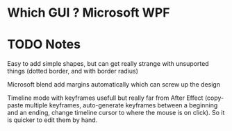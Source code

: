 # Which GUI ? Microsoft WPF

# TODO Notes

Easy to add simple shapes, but can get really strange with unsuported things (dotted border, and with border radius)

Microsoft blend add margins automatically which can screw up the design

Timeline mode with keyframes usefull but really far from After Effect (copy-paste multiple keyframes, auto-generate keyframes between a beginning and an ending, change timeline cursor to where the mouse is on click). So it is quicker to edit them by hand.
